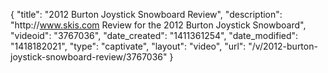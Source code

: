 {
    "title": "2012 Burton Joystick Snowboard Review",
    "description": "http:\/\/www.skis.com Review for the 2012 Burton Joystick Snowboard",
    "videoid": "3767036",
    "date_created": "1411361254",
    "date_modified": "1418182021",
    "type": "captivate",
    "layout": "video",
    "url": "\/v\/2012-burton-joystick-snowboard-review\/3767036"
}